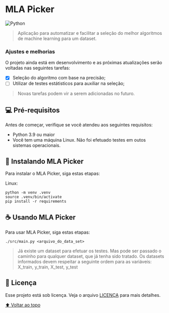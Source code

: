 # MLA Picker

<!---Esses são exemplos. Veja https://shields.io para outras pessoas ou para personalizar este conjunto de escudos. Você pode querer incluir dependências, status do projeto e informações de licença aqui--->

<!-- ![GitHub repo size](https://img.shields.io/github/repo-size/Self-Adaptive-Systems-IC/mla-picker?style=for-the-badge) -->

![Python](https://img.shields.io/badge/Python-FFD43B?style=for-the-badge&logo=python&logoColor=blue)

> Aplicação para automatizar e facilitar a seleção do melhor algoritmos de machine learning para um dataset.

### Ajustes e melhorias

O projeto ainda está em desenvolvimento e as próximas atualizações serão voltadas nas seguintes tarefas:

- [x] Seleção do algoritmo com base na precisão;
- [ ] Utilizar de testes estátisticos para auxiliar na seleção;

> Novas tarefas podem vir a serem adicionadas no futuro.
## 💻 Pré-requisitos

Antes de começar, verifique se você atendeu aos seguintes requisitos:
<!---Estes são apenas requisitos de exemplo. Adicionar, duplicar ou remover conforme necessário--->
* Python 3.9 ou maior
* Você tem uma máquina Linux. Não foi efetuado testes em outos sistemas operacionais.

## 🚀 Instalando MLA Picker

Para instalar o MLA Picker, siga estas etapas:

Linux:
```
python -m venv .venv     
source .venv/bin/activate
pip install -r requirements
```

## ☕ Usando MLA Picker

Para usar MLA Picker, siga estas etapas:

```
./src/main.py <arquivo_do_data_set>
```

> Já existe um dataset para efetuar os testes. Mas pode ser passado o caminho para qualquer dataset, que já tenha sido tratado.
> Os datasets informados devem respeitar a seguinte ordem para as variáveis: X_train, y_train, X_test, y_test
## 📝 Licença

Esse projeto está sob licença. Veja o arquivo [LICENÇA](LICENSE) para mais detalhes.

[⬆ Voltar ao topo](#mla-picker)<br>

